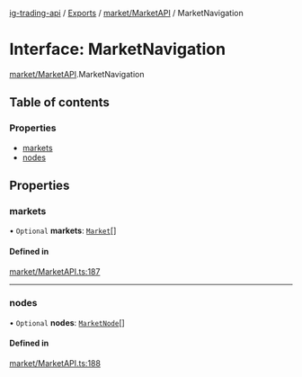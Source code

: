 [ig-trading-api](../README.md) / [Exports](../modules.md) / [market/MarketAPI](../modules/market_MarketAPI.md) / MarketNavigation

# Interface: MarketNavigation

[market/MarketAPI](../modules/market_MarketAPI.md).MarketNavigation

## Table of contents

### Properties

- [markets](market_MarketAPI.MarketNavigation.md#markets)
- [nodes](market_MarketAPI.MarketNavigation.md#nodes)

## Properties

### markets

• `Optional` **markets**: [`Market`](market_MarketAPI.Market.md)[]

#### Defined in

[market/MarketAPI.ts:187](https://github.com/bennycode/ig-trading-api/blob/98182c7/src/market/MarketAPI.ts#L187)

---

### nodes

• `Optional` **nodes**: [`MarketNode`](market_MarketAPI.MarketNode.md)[]

#### Defined in

[market/MarketAPI.ts:188](https://github.com/bennycode/ig-trading-api/blob/98182c7/src/market/MarketAPI.ts#L188)

